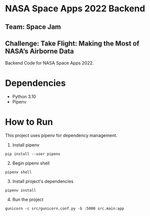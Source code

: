 # NASA Space Apps 2022 Backend
## Team: Space Jam
## Challenge: Take Flight: Making the Most of NASA’s Airborne Data
Backend Code for NASA Space Apps 2022.

# Dependencies
- Python 3.10
- Pipenv

# How to Run
This project uses pipenv for dependency management. 

1. Install pipenv
```
pip install --user pipenv
```

2. Begin pipenv shell
```
pipenv shell
```

3. Install project's dependencies
```
pipenv install
```

4. Run the project
```
gunicorn -c src/gunicorn.conf.py -b :5000 src.main:app
```
